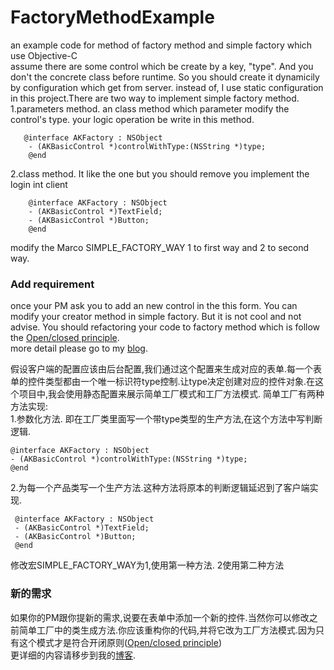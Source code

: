 # FactoryMethodExample
an example code for method of factory method and simple factory which use Objective-C   
assume there are some control which be create by a key, "type". And you don't the concrete class before runtime. So you should create it dynamicily by configuration which get from server. instead of, I use static configuration in this  project.There are two way to implement simple factory method.  
1.parameters method. an class method which parameter  modify the control's type. your logic operation be write in this method.

       @interface AKFactory : NSObject
    	- (AKBasicControl *)controlWithType:(NSString *)type;
    	@end

2.class method. It like the one but you should remove you implement the login int client

    	@interface AKFactory : NSObject
    	- (AKBasicControl *)TextField;
    	- (AKBasicControl *)Button;
    	@end

modify the Marco  SIMPLE_FACTORY_WAY 1 to first way and 2 to second way.  

### Add requirement
once your PM ask you to add an new control in the this form. You can modify your creator method in simple factory. But it is not cool and not advise. You should refactoring your code to factory method which is follow the [Open/closed principle](https://en.wikipedia.org/wiki/Open/closed_principle).  
more detail please go to my [blog](http://www.jianshu.com/p/b811774ffef1).

假设客户端的配置应该由后台配置,我们通过这个配置来生成对应的表单.每一个表单的控件类型都由一个唯一标识符type控制.让type决定创建对应的控件对象.在这个项目中,我会使用静态配置来展示简单工厂模式和工厂方法模式.
简单工厂有两种方法实现:  
1.参数化方法. 即在工厂类里面写一个带type类型的生产方法,在这个方法中写判断逻辑.

   	@interface AKFactory : NSObject
   	- (AKBasicControl *)controlWithType:(NSString *)type;
   	@end

2.为每一个产品类写一个生产方法.这种方法将原本的判断逻辑延迟到了客户端实现.

     @interface AKFactory : NSObject
     - (AKBasicControl *)TextField;
     - (AKBasicControl *)Button;
     @end

修改宏SIMPLE_FACTORY_WAY为1,使用第一种方法. 2使用第二种方法

### 新的需求
如果你的PM跟你提新的需求,说要在表单中添加一个新的控件.当然你可以修改之前简单工厂中的类生成方法.你应该重构你的代码,并将它改为工厂方法模式.因为只有这个模式才是符合开闭原则([Open/closed principle](https://en.wikipedia.org/wiki/Open/closed_principle))  
更详细的内容请移步到我的[博客](http://www.jianshu.com/p/b811774ffef1).
